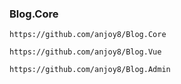 ### Blog.Core

```
https://github.com/anjoy8/Blog.Core
```

```
https://github.com/anjoy8/Blog.Vue
```

```
https://github.com/anjoy8/Blog.Admin
```

